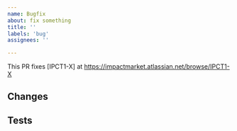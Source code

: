 ```yaml
---
name: Bugfix
about: fix something
title: ''
labels: 'bug'
assignees: ''

---
```


This PR fixes [IPCT1-X] at https://impactmarket.atlassian.net/browse/IPCT1-X

## Changes
<!---
Describe the changes/feature. If there are many changes, create groups.
This change sometimes imply frontend changes, please be clear.
-->

## Tests

<!---
Specify in which devices were tested, and also, what new automated tests were added or updated.
-->